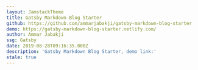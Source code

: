 ```yaml
---
layout: JamstackTheme
title: Gatsby Markdown Blog Starter
github: https://github.com/ammarjabakji/gatsby-markdown-blog-starter
demo: https://gatsby-markdown-blog-starter.netlify.com/
author: Ammar Jabakji
ssg: Gatsby
date: 2019-08-28T09:16:35.000Z
description: 'Gatsby Markdown Blog Starter, demo link:'
stale: true
---
```

